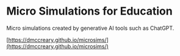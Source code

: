 # Micro Simulations for Education

Micro simulations created by generative AI tools such as ChatGPT.

[https://dmccreary.github.io/microsims/](https://dmccreary.github.io/microsims/)
